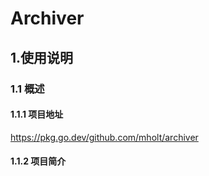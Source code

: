 # Archiver

## 1.使用说明

### 1.1 概述

#### 1.1.1 项目地址

https://pkg.go.dev/github.com/mholt/archiver

#### 1.1.2 项目简介
